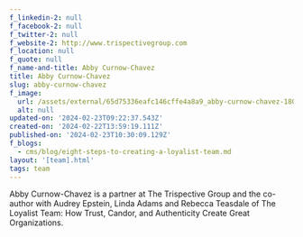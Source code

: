 ```yaml
---
f_linkedin-2: null
f_facebook-2: null
f_twitter-2: null
f_website-2: http://www.trispectivegroup.com
f_location: null
f_quote: null
f_name-and-title: Abby Curnow-Chavez
title: Abby Curnow-Chavez
slug: abby-curnow-chavez
f_image:
  url: /assets/external/65d75336eafc146cffe4a8a9_abby-curnow-chavez-180x220.jpeg
  alt: null
updated-on: '2024-02-23T09:22:37.543Z'
created-on: '2024-02-22T13:59:19.111Z'
published-on: '2024-02-23T10:30:09.129Z'
f_blogs:
  - cms/blog/eight-steps-to-creating-a-loyalist-team.md
layout: '[team].html'
tags: team
---
```


Abby Curnow-Chavez is a partner at The Trispective Group and the co-author with Audrey Epstein, Linda Adams and Rebecca Teasdale of The Loyalist Team: How Trust, Candor, and Authenticity Create Great Organizations.
